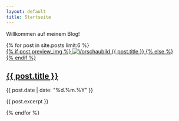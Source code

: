 ```yaml
---
layout: default
title: Startseite
---
```


Willkommen auf meinem Blog!

<div class="blog-preview-list">
  {% for post in site.posts limit:6 %}
    <article class="blog-preview-card">
      <a href="{{ post.url | relative_url }}" class="preview-img-link">
        {% if post.preview_img %}
          <img src="{{ post.preview_img | relative_url }}" alt="Vorschaubild {{ post.title }}" class="preview-img">
        {% else %}
          <div class="preview-img empty"></div>
        {% endif %}
      </a>
      <div class="preview-text">
        <h2><a href="{{ post.url | relative_url }}">{{ post.title }}</a></h2>
        <div class="preview-date">{{ post.date | date: "%d.%m.%Y" }}</div>
        <p>{{ post.excerpt }}</p>
      </div>
    </article>
  {% endfor %}
</div>


